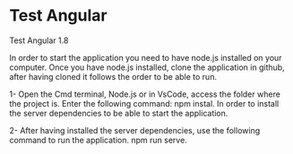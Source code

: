 # Test Angular
 Test Angular 1.8

In order to start the application you need to have node.js installed on your computer. Once you have node.js installed, clone the application in github, after having cloned it follows the order to be able to run.

1- Open the Cmd terminal, Node.js or in VsCode, access the folder where the project is. Enter the following command: npm instal. In order to install the server dependencies to be able to start the application.

2- After having installed the server dependencies, use the following command to run the application. npm run serve.
